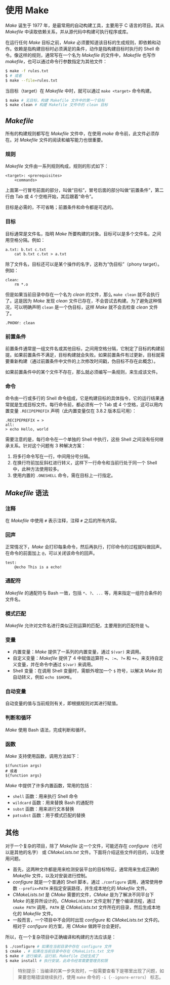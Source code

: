 # 使用 Make

_Make_ 诞生于 1977 年，是最常用的自动构建工具，主要用于 C 语言的项目。其从 _Makefile_ 中读取依赖关系，并从源代码中构建可执行程序或库。

在运行任何 _Make_ 目标之前，_Make_ 必须要知道该目标的生成规则，即依赖和动作。依赖是指构建目标时必须满足的条件，动作是指构建目标时执行的 Shell 命令。像这样的规则，通常写在一个名为 _Makefile_ 的文件中，_Makefile_ 也写作 _makefile_，也可以通过命令行参数指定为其他文件：

```sh
$ make -f rules.txt
$ # 或者
$ make --file=rules.txt
```

当目标（target）在 _Makefile_ 中时，就可以通过 `make <target>` 命令构建。

```sh
$ make # 无目标，构建 Makefile 文件中的第一个目标
$ make clean # 构建 Makefile 文件中的 clean 目标
```

## _Makefile_

所有的构建规则都写在 _Makefile_ 文件中，在使用 _make_ 命令前，此文件必须存在。对 _Makefile_ 文件的阅读和编写能力也很重要。

### 规则

_Makefile_ 文件由一系列规则构成，规则的形式如下：

```
<target>: <prerequisites>
    <commands>
```

上面第一行冒号前面的部分，叫做“目标”，冒号后面的部分叫做“前置条件”，第二行由 Tab 或 4 个空格开始，其后跟着“命令”。

目标是必需的，不可省略；前置条件和命令都是可选的。

### 目标

目标通常是文件名，指明 _Make_ 所要构建的对象。目标可以是多个文件名，之间用空格分隔。例如：

```
a.txt: b.txt c.txt
    cat b.txt c.txt > a.txt
```

除了文件名，目标还可以是某个操作的名字，这称为“伪目标”（phony target）。例如：

```
clean:
    rm *.o
```

但是如果当前目录中存在一个名为 _clean_ 的文件，那么 `make clean` 就不会执行了。这是因为 _Make_ 发现 _clean_ 文件已存在，不会尝试去构建。为了避免这种情况，可以明确声明 `clean` 是一个伪目标，这样 _Make_ 就不会去检查 _clean_ 文件了。

```
.PHONY: clean
```

### 前置条件

前置条件通常是一组文件名或其他目标，之间用空格分隔，它制定了目标的构建前提。如果前置条件不满足，目标构建就会失败。如果前置条件有过更新，目标就需要重新构建（通过前置条件中文件的上次修改时间戳，伪目标不存在此概念）。

如果前置条件中的某个文件不存在，那么就必须编写一条规则，来生成该文件。

### 命令

命令由一行或多行的 Shell 命令组成，它是构建目标的具体指令，它的运行结果通常就是生成目标文件。每行命令前，都必须有一个 Tab 或 4 个空格，这可以用内置变量 `.RECIPEPREFIX` 声明（此内置变量仅在 3.8.2 版本后可用）：

```
.RECIPEPREFIX = >
all:
> echo Hello, world
```

需要注意的是，每行命令在一个单独的 Shell 中执行，这些 Shell 之间没有任何继承关系。针对这个问题有 3 种解决方案：

1. 将多行命令写在一行，中间用分号分隔。
2. 在换行符前加反斜杠进行转义，这样下一行命令和当前行处于同一个 Shell 中，此种方法使用较多。
3. 使用内置的 `.ONESHELL` 命令，需在目标上一行指定。

## _Makefile_ 语法

### 注释

在 _Makefile_ 中使用 `#` 表示注释，注释 `#` 之后的所有内容。

### 回声

正常情况下，_Make_ 会打印每条命令，然后再执行，打印命令的过程就叫做回声。在命令的前面加上 `@`，可以关闭该命令的回声。

```
test:
    @echo This is a echo!
```

### 通配符

_Makefile_ 的通配符与 Bash 一致，包括 `*`、`?`、`...` 等，用来指定一组符合条件的文件名。

### 模式匹配

_Makefile_ 允许对文件名进行类似正则运算的匹配，主要用到的匹配符是 `%`。

### 变量

- 内置变量：_Make_ 提供了一系列的内置变量，通过 `$(var)` 来调用。
- 自定义变量：_Makefile_ 提供了 4 中赋值运算符 `=`、`:=`、`?=` 和 `+=`，来支持自定义变量，并在命令中通过 `$(var)` 来调用。
- Shell 变量：在调用 Shell 变量时，需额外增加一个 `$` 符号，以解决 _Make_ 的自动转义，例如 `echo $$HOME`。

### 自动变量

自动变量的值与当前规则有关，即根据规则对其进行赋值。

### 判断和循环

_Make_ 使用 Bash 语法，完成判断和循环。

### 函数

_Make_ 支持使用函数，调用方法如下：

```
$(function args)
# 或者
${function args}
```

_Make_ 中提供了许多内置函数，常用的包括：

- `shell` 函数：用来执行 Shell 命令
- `wildcard` 函数：用来替换 Bash 的通配符
- `subst` 函数：用来进行文本替换
- `patsubst` 函数：用于模式匹配的替换

## 其他

对于一个复杂的项目，除了 _Makefile_ 这一个文件，可能还存在 _configure_（也可以是其他的名字） 或 _CMakeLists.txt_ 文件。下面将介绍这些文件的目的，以及使用问题。

- 首先，这两种文件都是用来检测安装平台的目标特征，通常用来生成正确的 _Makefile_ 文件，以及对安装进行控制。
- _configure_ 就是一个普通的 Shell 脚本，通过 `./configure` 调用，通常使用参数 `--prefix=PATH` 来指定安装路径，并生成本地化的 _Makefile_ 文件。
- _CMakeLists.txt_ 是 _CMake_ 需要的文件，_CMake_ 是为了解决不同平台下 _Make_ 的差异所设计的。_CMakeLists.txt_ 文件定制了整个编译流程，通过 `cmake PATH` 调用，`PATH` 是 _CMakeLists.txt_ 文件所在的目录，然后生成本地化的 _Makefile_ 文件。
- 一般而言，一个项目中不会同时出现 _configure_ 和 _CMakeLists.txt_ 文件的。相对于 _configure_ 的方案，用 _CMake_ 做跨平台会更好。

所以，在一个复杂项目中正确编译和构建的方法应该是：

```sh
$ ./configure # 如果在当前目录中存在 configure 文件
$ cmake . # 如果在当前目录中存在 CMakeLists.txt 文件
$ make # 进行编译，运行前，Makefile 已经生成了
$ make install # 执行安装，此命令经常需要管理员权限
```

> 特别提示：当编译的某一步失败时，一般需要查看下是哪里出现了问题，如果要忽略错误继续执行，使用 `make` 命令的 `-i`（`--ignore-errors`） 标志。

